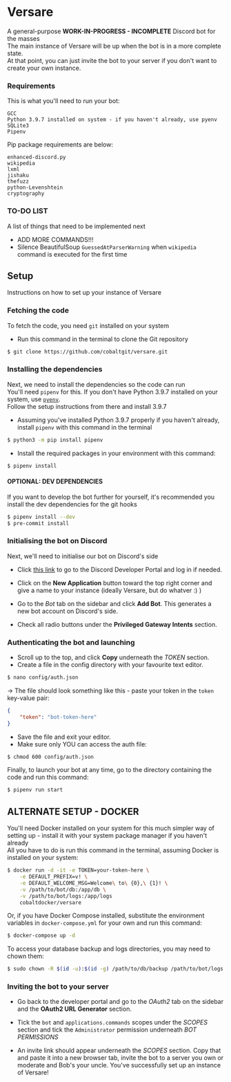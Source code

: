 # Versare

A general-purpose **WORK-IN-PROGRESS - INCOMPLETE** Discord bot for the masses  
The main instance of Versare will be up when the bot is in a more complete state.  
At that point, you can just invite the bot to your server if you don't want to create your own instance.

### Requirements

This is what you'll need to run your bot:  
```
GCC
Python 3.9.7 installed on system - if you haven't already, use pyenv
SQLite3
Pipenv
```

Pip package requirements are below:  
```
enhanced-discord.py
wikipedia
lxml
jishaku
thefuzz
python-Levenshtein
cryptography
```

### TO-DO LIST
A list of things that need to be implemented next
* ADD MORE COMMANDS!!!
* Silence BeautifulSoup `GuessedAtParserWarning` when `wikipedia` command is executed for the first time


## Setup

Instructions on how to set up your instance of Versare

### Fetching the code

To fetch the code, you need `git` installed on your system  
* Run this command in the terminal to clone the Git repository  
```bash
$ git clone https://github.com/cobaltgit/versare.git
```

### Installing the dependencies

Next, we need to install the dependencies so the code can run  
You'll need `pipenv` for this. If you don't have Python 3.9.7 installed on your system, use [`pyenv`](https://github.com/pyenv/pyenv).  
Follow the setup instructions from there and install 3.9.7

* Assuming you've installed Python 3.9.7 properly if you haven't already, install `pipenv` with this command in the terminal
```bash
$ python3 -m pip install pipenv
```

* Install the required packages in your environment with this command:
```bash
$ pipenv install
```

#### OPTIONAL: DEV DEPENDENCIES
If you want to develop the bot further for yourself, it's recommended you install the dev dependencies for the git hooks
```bash
$ pipenv install --dev
$ pre-commit install
```

### Initialising the bot on Discord

Next, we'll need to initialise our bot on Discord's side   
* Click [this link](https://discord.com/developers/applications) to go to the Discord Developer Portal and log in if needed.  

* Click on the **New Application** button toward the top right corner and give a name to your instance (ideally Versare, but do whatver :) )  
* Go to the *Bot* tab on the sidebar and click **Add Bot**. This generates a new bot account on Discord's side.  
* Check all radio buttons under the **__Privileged Gateway Intents__** section.

### Authenticating the bot and launching

* Scroll up to the top, and click **Copy** underneath the *TOKEN* section.  
* Create a file in the config directory with your favourite text editor.  
```bash
$ nano config/auth.json
```
-> The file should look something like this - paste your token in the `token` key-value pair:  
```json
{
    "token": "bot-token-here"
}
```
* Save the file and exit your editor.  
* Make sure only YOU can access the auth file:
```bash
$ chmod 600 config/auth.json
```

Finally, to launch your bot at any time, go to the directory containing the code and run this command:  
```bash
$ pipenv run start
```

## ALTERNATE SETUP - DOCKER

You'll need Docker installed on your system for this much simpler way of setting up - install it with your system package manager if you haven't already  
All you have to do is run this command in the terminal, assuming Docker is installed on your system:
```bash
$ docker run -d -it -e TOKEN=your-token-here \
    -e DEFAULT_PREFIX=v! \
    -e DEFAULT_WELCOME_MSG=Welcome\ to\ {0},\ {1}! \
    -v /path/to/bot/db:/app/db \
    -v /path/to/bot/logs:/app/logs
    cobaltdocker/versare
```

Or, if you have Docker Compose installed, substitute the environment variables in `docker-compose.yml` for your own and run this command:
```bash
$ docker-compose up -d
```

To access your database backup and logs directories, you may need to chown them:
```bash
$ sudo chown -R $(id -u):$(id -g) /path/to/db/backup /path/to/bot/logs
```

### Inviting the bot to your server

* Go back to the developer portal and go to the *OAuth2* tab on the sidebar and the **__OAuth2 URL Generator__** section.  

* Tick the `bot` and `applications.commands` scopes under the *SCOPES* section and tick the `Administrator` permission underneath *BOT PERMISSIONS*  
  
* An invite link should appear underneath the *SCOPES* section. Copy that and paste it into a new browser tab, invite the bot to a server you own or moderate and Bob's your uncle. You've successfully set up an instance of Versare!